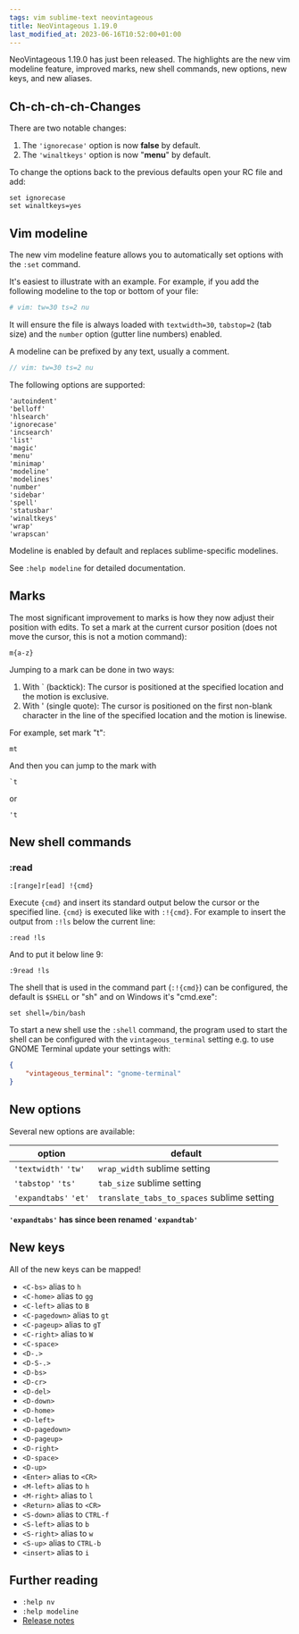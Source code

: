 ```yaml
---
tags: vim sublime-text neovintageous
title: NeoVintageous 1.19.0
last_modified_at: 2023-06-16T10:52:00+01:00
---
```


NeoVintageous 1.19.0 has just been released. The highlights are the new vim modeline feature, improved marks, new shell commands, new options, new keys, and new aliases.

## Ch-ch-ch-ch-Changes

There are two notable changes:

1. The `'ignorecase'` option is now **false** by default.
2. The `'winaltkeys'` option is now "**menu**" by default.

To change the options back to the previous defaults open your RC file and add:

```vim
set ignorecase
set winaltkeys=yes
```

## Vim modeline

The new vim modeline feature allows you to automatically set options with the `:set` command.

It's easiest to illustrate with an example. For example, if you add the following modeline to the top or bottom of your file:

```py
# vim: tw=30 ts=2 nu
```

It will ensure the file is always loaded with `textwidth=30`, `tabstop=2` (tab size) and the `number` option (gutter line numbers) enabled.

A modeline can be prefixed by any text, usually a comment.

```php
// vim: tw=30 ts=2 nu
```

The following options are supported:

```vim
'autoindent'
'belloff'
'hlsearch'
'ignorecase'
'incsearch'
'list'
'magic'
'menu'
'minimap'
'modeline'
'modelines'
'number'
'sidebar'
'spell'
'statusbar'
'winaltkeys'
'wrap'
'wrapscan'
```

Modeline is enabled by default and replaces sublime-specific modelines.

See `:help modeline` for detailed documentation.

## Marks

The most significant improvement to marks is how they now adjust their position with edits. To set a mark at the current cursor position (does not move the cursor, this is not a motion command):

```
m{a-z}
```

Jumping to a mark can be done in two ways:

1. With \` (backtick): The cursor is positioned at the specified location and the motion is exclusive.
2. With ' (single quote): The cursor is positioned on the first non-blank character in the line of the specified location and the motion is linewise.

For example, set mark "t":

```
mt
```

And then you can jump to the mark with

```
`t
```

or

```
't
```

## New shell commands


### :read

```vim
:[range]r[ead] !{cmd}
```

Execute `{cmd}` and insert its standard output below the cursor or the specified line. `{cmd}` is executed like with `:!{cmd}`. For example to insert the output from `:!ls` below the current line:

```vim
:read !ls
```

And to put it below line 9:

```vim
:9read !ls
```

The shell that is used in the command part (`:!{cmd}`) can be configured, the default is `$SHELL` or "sh" and on Windows it's "cmd.exe":

```vim
set shell=/bin/bash
```

To start a new shell use the `:shell` command, the program used to start the shell can be configured with the `vintageous_terminal` setting e.g. to use GNOME Terminal update your settings with:

```json
{
    "vintageous_terminal": "gnome-terminal"
}
```

## New options

Several new options are available:

option | default
------ | -------
`'textwidth'` `'tw'` | `wrap_width` sublime setting
`'tabstop'` `'ts'` | `tab_size` sublime setting
`'expandtabs'` `'et'` | `translate_tabs_to_spaces` sublime setting

**`'expandtabs'` has since been renamed `'expandtab'`**

## New keys

All of the new keys can be mapped!

* `<C-bs>` alias to `h`
* `<C-home>` alias to `gg`
* `<C-left>` alias to `B`
* `<C-pagedown>` alias to `gt`
* `<C-pageup>` alias to `gT`
* `<C-right>` alias to `W`
* `<C-space>`
* `<D-.>`
* `<D-S-.>`
* `<D-bs>`
* `<D-cr>`
* `<D-del>`
* `<D-down>`
* `<D-home>`
* `<D-left>`
* `<D-pagedown>`
* `<D-pageup>`
* `<D-right>`
* `<D-space>`
* `<D-up>`
* `<Enter>` alias to `<CR>`
* `<M-left>` alias to `h`
* `<M-right>` alias to `l`
* `<Return>` alias to `<CR>`
* `<S-down>` alias to `CTRL-f`
* `<S-left>` alias to `b`
* `<S-right>` alias to `w`
* `<S-up>` alias to `CTRL-b`
* `<insert>` alias to `i`

## Further reading

* `:help nv`
* `:help modeline`
* [Release notes](https://github.com/NeoVintageous/NeoVintageous/releases/tag/1.19.0)
